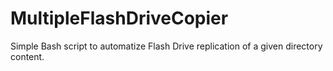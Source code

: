 # MultipleFlashDriveCopier
Simple Bash script to automatize Flash Drive replication of a given directory content.
